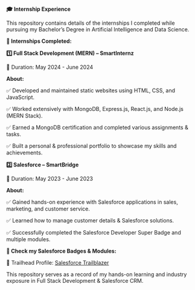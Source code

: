 **🎓 Internship Experience**

This repository contains details of the internships I completed while pursuing my Bachelor’s Degree in Artificial Intelligence and Data Science.

**🚀 Internships Completed:**

**1️⃣ Full Stack Development (MERN) – SmartInternz**

📅 Duration: May 2024 - June 2024

**About:**

✅ Developed and maintained static websites using HTML, CSS, and JavaScript.

✅ Worked extensively with MongoDB, Express.js, React.js, and Node.js (MERN Stack).

✅ Earned a MongoDB certification and completed various assignments & tasks.

✅ Built a personal & professional portfolio to showcase my skills and achievements.

**2️⃣ Salesforce – SmartBridge**

📅 Duration: May 2023 - June 2023

**About:**

✅ Gained hands-on experience with Salesforce applications in sales, marketing, and customer service.

✅ Learned how to manage customer details & Salesforce solutions.

✅ Successfully completed the Salesforce Developer Super Badge and multiple modules.

**📜 Check my Salesforce Badges & Modules:**

🔗 Trailhead Profile: [Salesforce Trailblazer](https://www.salesforce.com/trailblazer/mmazid2)

This repository serves as a record of my hands-on learning and industry exposure in Full Stack Development & Salesforce CRM.


